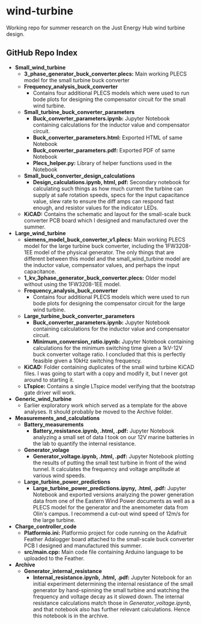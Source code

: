 # wind-turbine
Working repo for summer research on the Just Energy Hub wind turbine design.

## GitHub Repo Index
* **Small_wind_turbine**
    * **3_phase_generator_buck_converter.plecs:** Main working PLECS model for the small turbine buck converter
    * **Frequency_analysis_buck_converter**
        * Contains four additional PLECS models which were used to run bode plots for designing the compensator circuit for the small wind turbine.
    * **Small_turbine_buck_converter_parameters**
        * **Buck_converter_parameters.ipynb:** Jupyter Notebook containing calculations for the inductor value and compensator circuit.
        * **Buck_converter_parameters.html:** Exported HTML of same Notebook
        * **Buck_converter_parameters.pdf:** Exported PDF of same Notebook
        * **Plecs_helper.py:** Library of helper functions used in the Notebook
    * **Small_buck_converter_design_calculations**
        * **Design_calculations.ipynb, html, pdf:** Secondary notebook for calculating such things as how much current the turbine can supply at safe rotation speeds, specs for the input capacitance value, slew rate to ensure the diff amps can respond fast enough, and resistor values for the indicator LEDs.
    * **KiCAD:** Contains the schematic and layout for the small-scale buck converter PCB board which I designed and manufactured over the summer.
* **Large_wind_turbine**
    * **siemens_model_buck_converter_v1.plecs:** Main working PLECS model for the large turbine buck converter, including the 1FW3208-1EE model of the physical generator. The only things that are different between this model and the small_wind_turbine model are the inductor value, compensator values, and perhaps the input capacitance.
     * **1_kv_3phase_generator_buck_converter.plecs:** Older model without using the 1FW3208-1EE model.
    * **Frequency_analysis_buck_converter**
        * Contains four additional PLECS models which were used to run bode plots for designing the compensator circuit for the large wind turbine.
    * **Large_turbine_buck_converter_parameters**
        * **Buck_converter_parameters.ipynb:** Jupyter Notebook containing calculations for the inductor value and compensator circuit.
        * **Minimum_conversion_ratio.ipynb:** Jupyter Notebook containing calculations for the minimum switching time given a 1kV-12V buck converter voltage ratio. I concluded that this is perfectly feasible given a 10kHz switching frequency.
    * **KiCAD:** Folder containing duplicates of the small wind turbine KiCAD files. I was going to start with a copy and modify it, but I never got around to starting it.
    * **LTspice:** Contains a single LTspice model verifying that the bootstrap gate driver will work.
* **Generic_wind_turbine**
    * Earlier exploratory work which served as a template for the above analyses. It should probably be moved to the Archive folder.
* **Measurements_and_calculations**
    * **Battery_measurements**
        * **Battery_resistance.ipynb, .html, .pdf:** Jupyter Notebook analyzing a small set of data I took on our 12V marine batteries in the lab to quantify the internal resistance.
    * **Generator_volage**
        * **Generator_voltage.ipynb, .html, .pdf:** Jupyter Notebook plotting the results of putting the small test turbine in front of the wind tunnel. It calculates the frequency and voltage amplitude at various wind speeds.
    * **Large_turbine_power_predictions**
        * **Large_turbine_power_predictions.ipyny, .html, .pdf:** Jupyter Notebook and exported versions analyzing the power generation data from one of the Eastern Wind Power documents as well as a PLECS model for the generator and the anemometer data from Olin's campus. I recommend a cut-out wind speed of 12m/s for the large turbine.
* **Charge_controller_code**
    * **Platformio.ini:** Platformio project for code running on the Adafruit Feather Adalogger board attached to the small-scale buck converter PCB I designed and manufactured this summer.
    * **src/main.cpp:** Main code file containing Arduino language to be uploaded to the Feather.
* **Archive**
    * **Generator_internal_resistance**
        * **Internal_resistance.ipynb, .html, .pdf:** Jupyter Notebook for an initial experiment determining the internal resistance of the small generator by hand-spinning the small turbine and watching the frequency and voltage decay as it slowed down. The internal resistance calculations match those in *Generator_voltage.ipynb*, and that notebook also has further relevant calculations. Hence this notebook is in the archive.